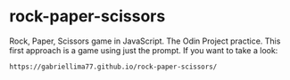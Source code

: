 # rock-paper-scissors
Rock, Paper, Scissors game in JavaScript. The Odin Project practice.
This first approach is a game using just the prompt.
If you want to take a look:
```
https://gabriellima77.github.io/rock-paper-scissors/
```
